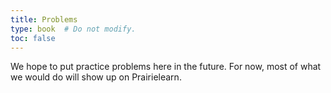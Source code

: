 ```yaml
---
title: Problems
type: book  # Do not modify.
toc: false
---
```


We hope to put practice problems here in the future.  For now, most of what we
would do will show up on Prairielearn.
